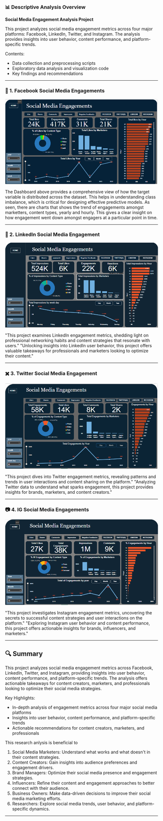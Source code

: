 ### 📊 Descriptive Analysis Overview

**Social Media Engagement Analysis Project**

This project analyzes social media engagement metrics across four major platforms: Facebook, LinkedIn, Twitter, and Instagram. The analysis provides insights into user behavior, content performance, and platform-specific trends.

Contents:
- Data collection and preprocessing scripts
- Exploratory data analysis and visualization code
- Key findings and recommendations

---

### 📘 1. Facebook Social Media Engagements

![Engagement Analysis](Facebook.png)

The Dashboard above provides a comprehensive view of how the target variable is distributed across the dataset. This helps in understanding class imbalance, which is critical for designing effective predictive models. As seen, there are charts that shows the trend of engagements amongst marketters, content types, yearly and hourly. This gives a clear insight on  how engagement went down amongst engagers at a particular point in time.

---

### 🔗 2. LinkedIn Social Media Engagement

![Impression Analysis](LinkedIn.png)

"This project examines LinkedIn engagement metrics, shedding light on professional networking habits and content strategies that resonate with users."
"Unlocking insights into LinkedIn user behavior, this project offers valuable takeaways for professionals and marketers looking to optimize their content."

---

### ✖️ 3. Twitter Social Media Engagement

![Engagement Analysis](Twitter.png)

"This project dives into Twitter engagement metrics, revealing patterns and trends in user interactions and content sharing on the platform."
"Analyzing Twitter data to understand what sparks engagement, this project provides insights for brands, marketers, and content creators."


---

### 📷 4. IG Social Media Engagements

![Engagement Analysis](IG.png)

 "This project investigates Instagram engagement metrics, uncovering the secrets to successful content strategies and user interactions on the platform." 
 "Exploring Instagram user behavior and content performance, this project offers actionable insights for brands, influencers, and marketers."

---

## 🔍 Summary

This project analyzes social media engagement metrics across Facebook, LinkedIn, Twitter, and Instagram, providing insights into user behavior, content performance, and platform-specific trends. The analysis offers actionable takeaways for content creators, marketers, and professionals looking to optimize their social media strategies.

Key Highlights:

- In-depth analysis of engagement metrics across four major social media platforms
- Insights into user behavior, content performance, and platform-specific trends
- Actionable recommendations for content creators, marketers, and professionals
  
This research  anlysis is beneficial to
1. Social Media Marketers: Understand what works and what doesn't in their content strategies.
2. Content Creators: Gain insights into audience preferences and engagement drivers.
3. Brand Managers: Optimize their social media presence and engagement strategies.
4. Influencers: Refine their content and engagement approaches to better connect with their audience.
5. Business Owners: Make data-driven decisions to improve their social media marketing efforts.
6. Researchers: Explore social media trends, user behavior, and platform-specific dynamics.


---
